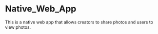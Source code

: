 # Native_Web_App
This is a native web app that allows creators to share photos and users to view photos. 
